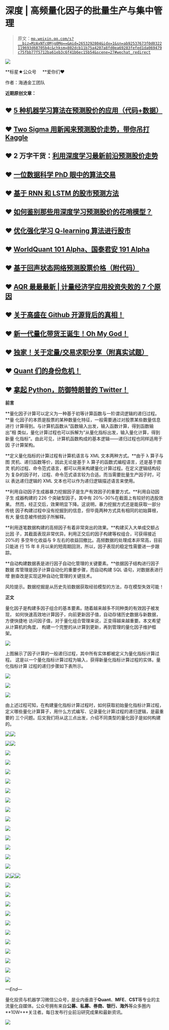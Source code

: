 # 深度 | 高频量化因子的批量生产与集中管理

> 原文：[`mp.weixin.qq.com/s?__biz=MzAxNTc0Mjg0Mg==&mid=2653292804&idx=1&sn=ab92537673f0d0322119693d68705b4c&chksm=802dcb11b75a4207a8fd0ea69283fefed1da069479c75fbb77f5712ba61eb3c6f41b6ec15b54&scene=27#wechat_redirect`](http://mp.weixin.qq.com/s?__biz=MzAxNTc0Mjg0Mg==&mid=2653292804&idx=1&sn=ab92537673f0d0322119693d68705b4c&chksm=802dcb11b75a4207a8fd0ea69283fefed1da069479c75fbb77f5712ba61eb3c6f41b6ec15b54&scene=27#wechat_redirect)

![](img/34178214a765d0578fea405af887f201.png)

**标星★公众号     **爱你们♥

作者：海通金工团队

**近期原创文章：**

## ♥ [5 种机器学习算法在预测股价的应用（代码+数据）](https://mp.weixin.qq.com/s?__biz=MzAxNTc0Mjg0Mg==&mid=2653290588&idx=1&sn=1d0409ad212ea8627e5d5cedf61953ac&chksm=802dc249b75a4b5fa245433320a4cc9da1a2cceb22df6fb1a28e5b94ff038319ae4e7ec6941f&token=1298662931&lang=zh_CN&scene=21#wechat_redirect)

## ♥ [Two Sigma 用新闻来预测股价走势，带你吊打 Kaggle](https://mp.weixin.qq.com/s?__biz=MzAxNTc0Mjg0Mg==&mid=2653290456&idx=1&sn=b8d2d8febc599742e43ea48e3c249323&chksm=802e3dcdb759b4db9279c689202101b6b154fb118a1c1be12b52e522e1a1d7944858dbd6637e&token=1330520237&lang=zh_CN&scene=21#wechat_redirect)

## ♥ 2 万字干货：[利用深度学习最新前沿预测股价走势](https://mp.weixin.qq.com/s?__biz=MzAxNTc0Mjg0Mg==&mid=2653290080&idx=1&sn=06c50cefe78a7b24c64c4fdb9739c7f3&chksm=802e3c75b759b563c01495d16a638a56ac7305fc324ee4917fd76c648f670b7f7276826bdaa8&token=770078636&lang=zh_CN&scene=21#wechat_redirect)

## ♥ [一位数据科学 PhD 眼中的算法交易](https://mp.weixin.qq.com/s?__biz=MzAxNTc0Mjg0Mg==&mid=2653290118&idx=1&sn=a261307470cf2f3e458ab4e7dc309179&chksm=802e3c93b759b585e079d3a797f512dfd0427ac02942339f4f1454bd368ba47be21cb52cf969&token=770078636&lang=zh_CN&scene=21#wechat_redirect)

## ♥ [基于 RNN 和 LSTM 的股市预测方法](https://mp.weixin.qq.com/s?__biz=MzAxNTc0Mjg0Mg==&mid=2653290481&idx=1&sn=f7360ea8554cc4f86fcc71315176b093&chksm=802e3de4b759b4f2235a0aeabb6e76b3e101ff09b9a2aa6fa67e6e824fc4274f68f4ae51af95&token=1865137106&lang=zh_CN&scene=21#wechat_redirect)

## ♥ [如何鉴别那些用深度学习预测股价的花哨模型？](https://mp.weixin.qq.com/s?__biz=MzAxNTc0Mjg0Mg==&mid=2653290132&idx=1&sn=cbf1e2a4526e6e9305a6110c17063f46&chksm=802e3c81b759b597d3dd94b8008e150c90087567904a29c0c4b58d7be220a9ece2008956d5db&token=1266110554&lang=zh_CN&scene=21#wechat_redirect)

## ♥ [优化强化学习 Q-learning 算法进行股市](https://mp.weixin.qq.com/s?__biz=MzAxNTc0Mjg0Mg==&mid=2653290286&idx=1&sn=882d39a18018733b93c8c8eac385b515&chksm=802e3d3bb759b42d1fc849f96bf02ae87edf2eab01b0beecd9340112c7fb06b95cb2246d2429&token=1330520237&lang=zh_CN&scene=21#wechat_redirect)

## ♥ [WorldQuant 101 Alpha、国泰君安 191 Alpha](https://mp.weixin.qq.com/s?__biz=MzAxNTc0Mjg0Mg==&mid=2653290927&idx=1&sn=ecca60811da74967f33a00329a1fe66a&chksm=802dc3bab75a4aac2bb4ccff7010063cc08ef51d0bf3d2f71621cdd6adece11f28133a242a15&token=48775331&lang=zh_CN&scene=21#wechat_redirect)

## ♥ [基于回声状态网络预测股票价格（附代码）](https://mp.weixin.qq.com/s?__biz=MzAxNTc0Mjg0Mg==&mid=2653291171&idx=1&sn=485a35e564b45046ff5a07c42bba1743&chksm=802dc0b6b75a49a07e5b91c512c8575104f777b39d0e1d71cf11881502209dc399fd6f641fb1&token=48775331&lang=zh_CN&scene=21#wechat_redirect)

## ♥ [AQR 最最最新 | 计量经济学应用投资失败的 7 个原因](https://mp.weixin.qq.com/s?__biz=MzAxNTc0Mjg0Mg==&mid=2653292186&idx=1&sn=87501434ae16f29afffec19a6884ee8d&chksm=802dc48fb75a4d99e0172bf484cdbf6aee86e36a95037847fd9f070cbe7144b4617c2d1b0644&token=48775331&lang=zh_CN&scene=21#wechat_redirect)

## ♥ [关于高盛在 Github 开源背后的真相！](https://mp.weixin.qq.com/s?__biz=MzAxNTc0Mjg0Mg==&mid=2653291594&idx=1&sn=7703403c5c537061994396e7e49e7ce5&chksm=802dc65fb75a4f49019cec951ac25d30ec7783738e9640ec108be95335597361c427258f5d5f&token=48775331&lang=zh_CN&scene=21#wechat_redirect)

## ♥ [新一代量化带货王诞生！Oh My God！](https://mp.weixin.qq.com/s?__biz=MzAxNTc0Mjg0Mg==&mid=2653291789&idx=1&sn=e31778d1b9372bc7aa6e57b82a69ec6e&chksm=802dc718b75a4e0ea4c022e70ea53f51c48d102ebf7e54993261619c36f24f3f9a5b63437e9e&token=48775331&lang=zh_CN&scene=21#wechat_redirect)

## ♥ [独家！关于定量/交易求职分享（附真实试题）](https://mp.weixin.qq.com/s?__biz=MzAxNTc0Mjg0Mg==&mid=2653291844&idx=1&sn=3fd8b57d32a0ebd43b17fa68ae954471&chksm=802dc751b75a4e4755fcbb0aa228355cebbbb6d34b292aa25b4f3fbd51013fcf7b17b91ddb71&token=48775331&lang=zh_CN&scene=21#wechat_redirect)

## ♥ [Quant 们的身份危机！](https://mp.weixin.qq.com/s?__biz=MzAxNTc0Mjg0Mg==&mid=2653291856&idx=1&sn=729b657ede2cb50c96e92193ab16102d&chksm=802dc745b75a4e53c5018cc1385214233ec4657a3479cd7193c95aaf65642f5f45fa0e465694&token=48775331&lang=zh_CN&scene=21#wechat_redirect)

## ♥ [拿起 Python，防御特朗普的 Twitter！](https://mp.weixin.qq.com/s?__biz=MzAxNTc0Mjg0Mg==&mid=2653291977&idx=1&sn=01f146e9a88bf130ca1b479573e6d158&chksm=802dc7dcb75a4ecadfdbdace877ed948f56b72bc160952fd1e4bcde27260f823c999a65a0d6d&token=48775331&lang=zh_CN&scene=21#wechat_redirect)

**前言**

**量化因子计算可以定义为一种基于初等计算函数与一阶谓词逻辑的递归过程。**量 化因子的本质是股票的某种数量化特征，一般需要通过对股票某些数量信息进行 计算得到。与计算机函数从“函数输入出发，输入函数计算，得到函数输出”相 类似，量化计算过程也可以拆解为“从量化指标出发，输入量化计算，得到新量 化指标”。由此可见，计算机函数构成的基本逻辑——递归过程也同样适用于因 子计算架构。

**定义量化指标的计算过程有计算机语言与 XML 文本两种方式。**由于 λ 算子与图 灵机、递归函数等价，因此无论是基于 λ 算子的函数式编程语言，还是基于图灵 机的过程、命令范式语言，都可以用来构建量化计算过程。在定义逻辑结构较为 复杂的因子时，过程、命令范式语言较为合适。而当需要批量生产因子时，可以 表达递归逻辑的 XML 文本也可以作为递归逻辑描述语言来使用。

**利用自动因子生成器暴力挖掘因子是生产有效因子的重要方式。**利用自动因子生 成器构建的 226 个突破型因子，其中有 20%-30%在截面上有较好的选股效果。 然而，经正交后，效果明显下降。这说明，暴力挖掘方式还是能获取一部分传统 因子构建过程中没有挖掘到的信息，但毕竟两种方式具有相同的初始算根，有大 量信息被传统因子所解释。

**利用逐笔数据构建的高频因子有着非常突出的效果。**构建买入大单成交额占比因 子，其截面表现非常优异。利用正交后的因子构建等权组合，可获得接近 20%的 多空年化收益与 9 左右的收益回撤比。高频数据的处理成本非常高，目前只能进 行 15 年 8 月以来的短周期回测，所以，因子表现的稳定性需要进一步跟踪。

**自动构建数据表是进行因子自动化管理的关键要素。**依据因子结构进行因子数据 库管理是因子计算自动化的重要步骤，而自动构建 SQL 语句，对数据表进行增 删查改是实现这种自动化管理的关键技术。

风险提示。数据挖掘是从历史先验数据获取经验模型的方法，存在模型失效可能！

**正文**

量化因子是构建多因子组合的基本要素。随着越来越多不同种类的有效因子被发现， 如何快速高效地计算因子，向前更新因子值，自动存储历史数据与新数据，方便快捷地 访问因子值，对于量化组合管理来说，正变得越来越重要。本文希望从计算机的角度， 构建一个完整的从计算到更新，再到管理的量化因子维护框架。

![](img/9c80d0a401154efeb0aa7f9d44e989e2.png)

上图展示了因子计算的一般递归过程，其中所有实体都被定义为量化指标计算过程。 这是以一个量化指标计算过程为输入，获得新量化指标计算过程的实体。量化指标计算 过程的递归步骤如下表所示。

![](img/6e48893fdbce175ede46cc094f5585b7.png)

![](img/5628df77ca34ae1d45266d097d6ced3f.png)

![](img/580ee5c69dace1a8b2dc4fe1bfebde0a.png)

由上述过程可知，在构建量化指标计算过程时，如何获取初始量化指标计算过程， 定义哪些量化计算算子，用什么方式编写、记录量化计算过程的递归逻辑，是最重要的 三个问题。后文我们将从这三点出发，介绍不同类型的量化因子是如何构建的。

![](img/f9518d38cab675d15e3985990fcff11e.png)![](img/3bd9ac3e1e9b3290b1909aa54adad39b.png)

![](img/2c6fa5b314da61ecb623e55acaca659b.png)![](img/03265f812d261904d8ccd47f69ff3f9d.png)

![](img/06ac9f5ba144802a0d45aa47c347c3ad.png)

![](img/2ff5429c46cf1f1582fd14114169b463.png)

![](img/4154c0125d614f873956dea78dda1402.png)

![](img/18112958c1c9d46992546c178e623c8d.png)

![](img/8d7fc6e732f2ed23073f60b64ab930df.png)

![](img/793eb65b11bb9688e7e121588a526615.png)

![](img/2121cd8362c463669c6f6f078e546734.png)

![](img/7ba1b800776ecab5e45a471129117ea6.png)

![](img/d5782d1706a1ac31b7e0a86f36c7b234.png)

![](img/ee43e6f59950362d8ecc04da35e4015f.png)

![](img/614c98742376f1f554d0a6e98ac6d631.png)

![](img/f4f8d19a43c04cf59ce8c5a17035dfac.png)

![](img/458ecf3ac6d4e9b66dfec41acde63f47.png)

![](img/db8dfed7f3b92e8a43b3c23ce4831e98.png)![](img/3fc15aefac93fc7c1cd194119e73656c.png)![](img/8065ec0a1c104677dba1482eb478139d.png)

![](img/01fa311c8ccd74578964f705b178b76e.png)

![](img/f5c804e1d0837f71e7b22429d1de7f12.png)

![](img/d2f5c5e686f727c81117933c315fe207.png)

![](img/e9b7c138841a61de46691edab2952826.png)

![](img/0399dfaebd32f3084f58b9b8268c57e1.png)

![](img/10abb2d11a8555baff8a731ce2e68950.png)

![](img/aabbc97ba7f0b2615828a91685319d79.png)

![](img/338e6a4d9dfc2d18f36f1f75cfe247a8.png)

![](img/3b10c4413bd2cb39d9e21d3a2c75c28a.png)

![](img/e338757a6b927c6c971c2fadca22bea3.png)

![](img/fba4f9c6aa846086ea552fd7bfc33c2e.png)

*—End—*

量化投资与机器学习微信公众号，是业内垂直于**Quant**、**MFE**、**CST**等专业的主流量化自媒体。公众号拥有来自**公募、私募、券商、银行、海外**等众多圈内**10W+**关注者。每日发布行业前沿研究成果和最新资讯。

![](img/48420b80b7165b5f8e0be398e7b70475.png)